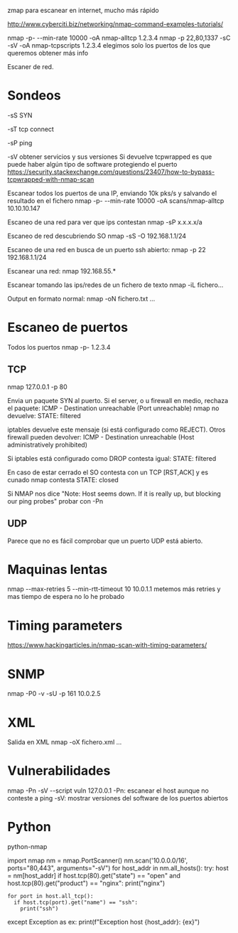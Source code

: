 zmap para escanear en internet, mucho más rápido


http://www.cyberciti.biz/networking/nmap-command-examples-tutorials/

nmap -p- --min-rate 10000 -oA nmap-alltcp 1.2.3.4
nmap -p 22,80,1337 -sC -sV -oA nmap-tcpscripts 1.2.3.4
  elegimos solo los puertos de los que queremos obtener más info


Escaner de red.

# Sondeos
-sS
  SYN

-sT
  tcp connect

-sP
  ping

-sV
  obtener servicios y sus versiones
  Si devuelve tcpwrapped es que puede haber algún tipo de software protegiendo el puerto
  https://security.stackexchange.com/questions/23407/how-to-bypass-tcpwrapped-with-nmap-scan


Escanear todos los puertos de una IP, enviando 10k pks/s y salvando el resultado en el fichero
nmap -p- --min-rate 10000 -oA scans/nmap-alltcp 10.10.10.147

Escaneo de una red para ver que ips contestan
nmap -sP x.x.x.x/a

Escaneo de red descubriendo SO
nmap -sS -O 192.168.1.1/24

Escaneo de una red en busca de un puerto ssh abierto:
nmap -p 22 192.168.1.1/24

Escanear una red:
nmap 192.168.55.*

Escanear tomando las ips/redes de un fichero de texto
nmap -iL fichero...

Output en formato normal:
nmap -oN fichero.txt ...



# Escaneo de puertos

Todos los puertos
nmap -p- 1.2.3.4


## TCP
nmap 127.0.0.1 -p 80

Envia un paquete SYN al puerto.
Si el server, o u firewall en medio, rechaza el paquete:
  ICMP - Destination unreachable (Port unreachable)
nmap no devuelve:
  STATE: filtered

iptables devuelve este mensaje (si está configurado como REJECT).
Otros firewall pueden devolver:
  ICMP - Destination unreachable  (Host administratively prohibited)

Si iptables está configurado como DROP contesta igual:
  STATE: filtered

En caso de estar cerrado el SO contesta con un TCP [RST,ACK] y es cunado nmap contesta
  STATE: closed

Si NMAP nos dice "Note: Host seems down. If it is really up, but blocking our ping probes" probar con
-Pn

## UDP
Parece que no es fácil comprobar que un puerto UDP está abierto.


# Maquinas lentas
nmap --max-retries 5 --min-rtt-timeout 10 10.0.1.1
  metemos más retries y mas tiempo de espera
  no lo he probado

# Timing parameters
https://www.hackingarticles.in/nmap-scan-with-timing-parameters/

# SNMP
nmap -P0 -v -sU -p 161 10.0.2.5

# XML
Salida en XML
nmap -oX fichero.xml ...


# Vulnerabilidades
nmap -Pn -sV --script vuln 127.0.0.1
  -Pn: escanear el host aunque no conteste a ping
  -sV: mostrar versiones del software de los puertos abiertos


# Python
python-nmap

import nmap
nm = nmap.PortScanner()
nm.scan('10.0.0.0/16', ports="80,443", arguments="-sV")
for host_addr in nm.all_hosts():
  try:
    host = nm[host_addr]
    if host.tcp(80).get("state") == "open" and host.tcp(80).get("product") == "nginx":
      print("nginx")

    for port in host.all_tcp():
      if host.tcp(port).get("name") == "ssh":
        print("ssh")
  except Exception as ex:
    print(f"Exception host {host_addr}: {ex}")
